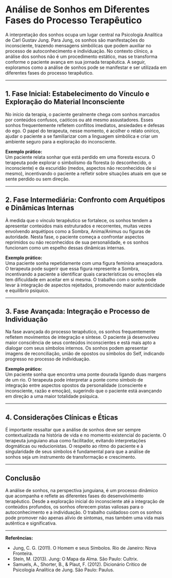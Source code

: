 # Análise de Sonhos em Diferentes Fases do Processo Terapêutico

A interpretação dos sonhos ocupa um lugar central na Psicologia Analítica de Carl Gustav Jung. Para Jung, os sonhos são manifestações do inconsciente, trazendo mensagens simbólicas que podem auxiliar no processo de autoconhecimento e individuação. No contexto clínico, a análise dos sonhos não é um procedimento estático, mas se transforma conforme o paciente avança em sua jornada terapêutica. A seguir, exploramos como a análise de sonhos pode se manifestar e ser utilizada em diferentes fases do processo terapêutico.

---

## 1. **Fase Inicial: Estabelecimento do Vínculo e Exploração do Material Inconsciente**

No início da terapia, o paciente geralmente chega com sonhos marcados por conteúdos confusos, caóticos ou até mesmo assustadores. Esses sonhos frequentemente refletem conflitos imediatos, ansiedades e defesas do ego. O papel do terapeuta, nesse momento, é acolher o relato onírico, ajudar o paciente a se familiarizar com a linguagem simbólica e criar um ambiente seguro para a exploração do inconsciente.

**Exemplo prático:**  
Um paciente relata sonhar que está perdido em uma floresta escura. O terapeuta pode explorar o simbolismo da floresta (o desconhecido, o inconsciente) e da escuridão (medos, aspectos não reconhecidos de si mesmo), incentivando o paciente a refletir sobre situações atuais em que se sente perdido ou sem direção.

---

## 2. **Fase Intermediária: Confronto com Arquétipos e Dinâmicas Internas**

À medida que o vínculo terapêutico se fortalece, os sonhos tendem a apresentar conteúdos mais estruturados e recorrentes, muitas vezes envolvendo arquétipos como a Sombra, Anima/Animus ou figuras de autoridade. Nesta fase, o paciente começa a confrontar aspectos reprimidos ou não reconhecidos de sua personalidade, e os sonhos funcionam como um espelho dessas dinâmicas internas.

**Exemplo prático:**  
Uma paciente sonha repetidamente com uma figura feminina ameaçadora. O terapeuta pode sugerir que essa figura represente a Sombra, incentivando a paciente a identificar quais características ou emoções ela tem dificuldade em aceitar em si mesma. O trabalho com o sonho pode levar à integração de aspectos rejeitados, promovendo maior autenticidade e equilíbrio psíquico.

---

## 3. **Fase Avançada: Integração e Processo de Individuação**

Na fase avançada do processo terapêutico, os sonhos frequentemente refletem movimentos de integração e síntese. O paciente já desenvolveu maior consciência de seus conteúdos inconscientes e está mais apto a dialogar com seus símbolos internos. Os sonhos podem apresentar imagens de reconciliação, união de opostos ou símbolos do Self, indicando progresso no processo de individuação.

**Exemplo prático:**  
Um paciente sonha que encontra uma ponte dourada ligando duas margens de um rio. O terapeuta pode interpretar a ponte como símbolo de integração entre aspectos opostos da personalidade (consciente e inconsciente, razão e emoção), sugerindo que o paciente está avançando em direção a uma maior totalidade psíquica.

---

## 4. **Considerações Clínicas e Éticas**

É importante ressaltar que a análise de sonhos deve ser sempre contextualizada na história de vida e no momento existencial do paciente. O terapeuta junguiano atua como facilitador, evitando interpretações dogmáticas ou reducionistas. O respeito ao ritmo do paciente e à singularidade de seus símbolos é fundamental para que a análise de sonhos seja um instrumento de transformação e crescimento.

---

## **Conclusão**

A análise de sonhos, na perspectiva junguiana, é um processo dinâmico que acompanha e reflete as diferentes fases do desenvolvimento terapêutico. Desde a exploração inicial do inconsciente até a integração de conteúdos profundos, os sonhos oferecem pistas valiosas para o autoconhecimento e a individuação. O trabalho cuidadoso com os sonhos pode promover não apenas alívio de sintomas, mas também uma vida mais autêntica e significativa.

---

**Referências:**

- Jung, C. G. (2011). O Homem e seus Símbolos. Rio de Janeiro: Nova Fronteira.
- Stein, M. (2013). Jung: O Mapa da Alma. São Paulo: Cultrix.
- Samuels, A., Shorter, B., & Plaut, F. (2012). Dicionário Crítico de Psicologia Analítica de Jung. São Paulo: Paulus.